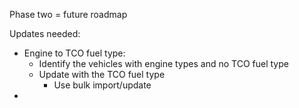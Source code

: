 
Phase two = future roadmap

Updates needed:
- Engine to TCO fuel type:
	- Identify the vehicles with engine types and no TCO fuel type
	- Update with the TCO fuel type
		- Use bulk import/update
- 
